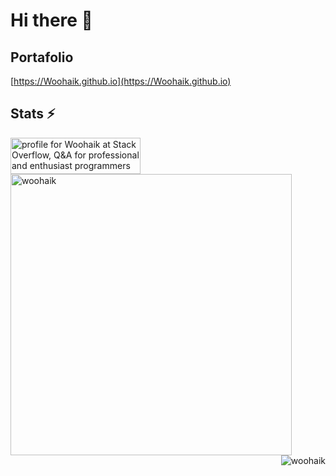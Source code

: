 # Hi there 👋


## Portafolio

[https://Woohaik.github.io](https://Woohaik.github.io)


## Stats ⚡

 <a href="https://stackoverflow.com/users/17200950/woohaik">
      <img src="https://stackoverflow.com/users/flair/17200950.png?theme=dark" width="208" height="58" alt="profile for Woohaik at Stack Overflow, Q&amp;A for professional and enthusiast programmers" title="profile for Woohaik at Stack Overflow, Q&amp;A for professional and enthusiast programmers"/>
</a>

<img align="left" width="450px"  src="https://github-readme-stats.vercel.app/api?username=Woohaik&show_icons=true&locale=en&theme=dark" alt="woohaik" />


<img align="right"  src="https://github-readme-stats.vercel.app/api/top-langs?username=Woohaik&show_icons=true&locale=en&theme=dark&layout=compact" alt="woohaik" />


